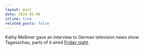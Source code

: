```yaml
---
layout: post
date: 2024-05-06
inline: true
related_posts: false
---
```


Kathy Meßmer gave an interview to German television news show Tagesschau, parts of it aired <a href="https://www.tagesschau.de/multimedia/sendung/tagesschau_20_uhr/ts-64418.html">Friday night</a>.